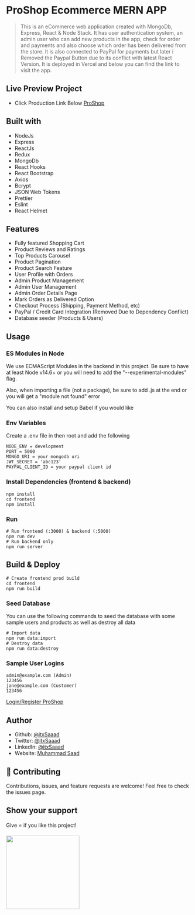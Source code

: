 # ProShop Ecommerce MERN APP

> This is an eCommerce web application created with MongoDb, Express, React & Node Stack. It has user authentication system, an admin user who can add new products in the app, check for order and payments and also choose which order has been delivered from the store. It is also connected to PayPal for payments but later i Removed the Paypal Button due to its conflict with latest React Version. It is deployed in Vercel and below you can find the link to visit the app.

## Live Preview Project

- Click Production Link Below
  [ProShop](https://proshop-ecomerce-app-mern.vercel.app/)

## Built with

- NodeJs
- Express
- ReactJs
- Redux
- MongoDb
- React Hooks
- React Bootstrap
- Axios
- Bcrypt
- JSON Web Tokens
- Prettier
- Eslint
- React Helmet

## Features

- Fully featured Shopping Cart
- Product Reviews and Ratings
- Top Products Carousel
- Product Pagination
- Product Search Feature
- User Profile with Orders
- Admin Product Management
- Admin User Management
- Admin Order Details Page
- Mark Orders as Delivered Option
- Checkout Process (Shipping, Payment Method, etc)
- PayPal / Credit Card Integration (Removed Due to Dependency Conflict)
- Database seeder (Products & Users)

## Usage

### ES Modules in Node

We use ECMAScript Modules in the backend in this project. Be sure to have at least Node v14.6+ or you will need to add the "--experimental-modules" flag.

Also, when importing a file (not a package), be sure to add .js at the end or you will get a "module not found" error

You can also install and setup Babel if you would like

### Env Variables

Create a .env file in then root and add the following

```
NODE_ENV = development
PORT = 5000
MONGO_URI = your mongodb uri
JWT_SECRET = 'abc123'
PAYPAL_CLIENT_ID = your paypal client id
```

### Install Dependencies (frontend & backend)

```
npm install
cd frontend
npm install
```

### Run

```
# Run frontend (:3000) & backend (:5000)
npm run dev
# Run backend only
npm run server
```

## Build & Deploy

```
# Create frontend prod build
cd frontend
npm run build
```

### Seed Database

You can use the following commands to seed the database with some sample users and products as well as destroy all data

```
# Import data
npm run data:import
# Destroy data
npm run data:destroy
```

### Sample User Logins

```
admin@example.com (Admin)
123456
jane@example.com (Customer)
123456
```

[Login/Register ProShop](https://proshop-ecomerce-app-mern.vercel.app/register?redirect=/)

## Author

- Github: [@itxSaaad](https://github.com/itxsaaad)
- Twitter: [@itxSaaad](https://www.twitter.com/itxSaaad)
- LinkedIn: [@itxSaaad](https://linkedin.com/in/itxSaaad)
- Website: [Muhammad Saad](https://zaap.bio/itxSaaad)

## 🤝 Contributing

Contributions, issues, and feature requests are welcome!
Feel free to check the issues page.

## Show your support

Give ⭐️ if you like this project!

<a href="https://www.buymeacoffee.com/itxSaaad"><img src="https://cdn.buymeacoffee.com/buttons/v2/default-yellow.png" width="200" /></a>
